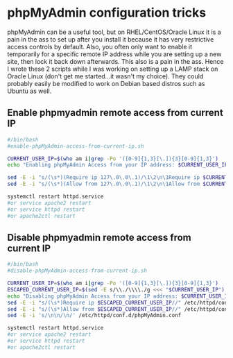 # phpMyAdmin configuration tricks

phpMyAdmin can be a useful tool, but on RHEL/CentOS/Oracle Linux it is a pain in the ass to set up after you install it because it has very restrictive access controls by default. Also, you often only want to enable it temporarily for a specific remote IP address while you are setting up a new site, then lock it back down afterwards. This also is a pain in the ass. Hence I wrote these 2 scripts while I was working on setting up a LAMP stack on Oracle Linux (don't get me started...it wasn't my choice). They could probably easily be modified to work on Debian based distros such as Ubuntu as well. 

## Enable phpmyadmin remote access from current IP

```bash
#/bin/bash
#enable-phpMyAdmin-access-from-current-ip.sh

CURRENT_USER_IP=$(who am i|grep -Po '([0-9]{1,3}[\.]){3}[0-9]{1,3}')
echo "Enabling phpMyAdmin Access from your IP address: $CURRENT_USER_IP"

sed -E -i "s/(\s*)(Require ip 127\.0\.0\.1)/\1\2\n\1Require ip $CURRENT_USER_IP/" /etc/httpd/conf.d/phpMyAdmin.conf
sed -E -i "s/(\s*)(Allow from 127\.0\.0\.1)/\1\2\n\1Allow from $CURRENT_USER_IP/" /etc/httpd/conf.d/phpMyAdmin.conf

systemctl restart httpd.service
#or service apache2 restart
#or service httpd restart
#or apache2ctl restart
```

## Disable phpmyadmin remote access from current IP

```bash
#/bin/bash
#disable-phpMyAdmin-access-from-current-ip.sh

CURRENT_USER_IP=$(who am i|grep -Po '([0-9]{1,3}[\.]){3}[0-9]{1,3}')
ESCAPED_CURRENT_USER_IP=$(sed -E s/\\./\\\\./g <<< "$CURRENT_USER_IP")
echo "Disabling phpMyAdmin Access from your IP address: $CURRENT_USER_IP"
sed -E -i "s/(\s*)Require ip $ESCAPED_CURRENT_USER_IP//" /etc/httpd/conf.d/phpMyAdmin.conf
sed -E -i "s/(\s*)Allow from $ESCAPED_CURRENT_USER_IP//" /etc/httpd/conf.d/phpMyAdmin.conf
sed -E -i 's/\n\n/\n/' /etc/httpd/conf.d/phpMyAdmin.conf

systemctl restart httpd.service
#or service apache2 restart
#or service httpd restart
#or apache2ctl restart
```
